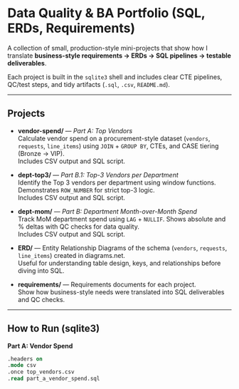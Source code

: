 # Data Quality & BA Portfolio (SQL, ERDs, Requirements)

A collection of small, production-style mini-projects that show how I translate **business-style requirements → ERDs → SQL pipelines → testable deliverables**.  

Each project is built in the `sqlite3` shell and includes clear CTE pipelines, QC/test steps, and tidy artifacts (`.sql`, `.csv`, `README.md`).

---

## Projects

- **vendor-spend/** — *Part A: Top Vendors*  
  Calculate vendor spend on a procurement-style dataset (`vendors`, `requests`, `line_items`) using `JOIN` + `GROUP BY`, CTEs, and CASE tiering (Bronze → VIP).  
  Includes CSV output and SQL script.

- **dept-top3/** — *Part B.1: Top-3 Vendors per Department*  
  Identify the Top 3 vendors per department using window functions. Demonstrates `ROW_NUMBER` for strict top-3 logic.  
  Includes CSV output and SQL script.

- **dept-mom/** — *Part B: Department Month-over-Month Spend*  
  Track MoM department spend using `LAG` + `NULLIF`. Shows absolute and % deltas with QC checks for data quality.  
  Includes CSV output and SQL script.

- **ERD/** — Entity Relationship Diagrams of the schema (`vendors`, `requests`, `line_items`) created in diagrams.net.  
  Useful for understanding table design, keys, and relationships before diving into SQL.

- **requirements/** — Requirements documents for each project.  
  Show how business-style needs were translated into SQL deliverables and QC checks.

---

## How to Run (sqlite3)

**Part A: Vendor Spend**
```sql
.headers on
.mode csv
.once top_vendors.csv
.read part_a_vendor_spend.sql
